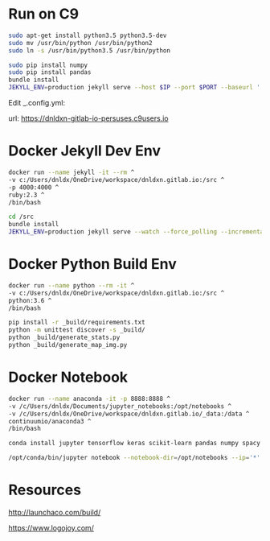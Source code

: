 # Run on C9

```bash
sudo apt-get install python3.5 python3.5-dev
sudo mv /usr/bin/python /usr/bin/python2
sudo ln -s /usr/bin/python3.5 /usr/bin/python

sudo pip install numpy
sudo pip install pandas
bundle install
JEKYLL_ENV=production jekyll serve --host $IP --port $PORT --baseurl ''
```

Edit _.config.yml:

url:                https://dnldxn-gitlab-io-persuses.c9users.io

# Docker Jekyll Dev Env

```bash
docker run --name jekyll -it --rm ^
-v c:/Users/dnldx/OneDrive/workspace/dnldxn.gitlab.io:/src ^
-p 4000:4000 ^
ruby:2.3 ^
/bin/bash

cd /src
bundle install
JEKYLL_ENV=production jekyll serve --watch --force_polling --incremental --host=0.0.0.0
```

# Docker Python Build Env

```bash
docker run --name python --rm -it ^
-v c:/Users/dnldx/OneDrive/workspace/dnldxn.gitlab.io:/src ^
python:3.6 ^
/bin/bash

pip install -r _build/requirements.txt
python -m unittest discover -s _build/
python _build/generate_stats.py
python _build/generate_map_img.py
```

# Docker Notebook

```bash
docker run --name anaconda -it -p 8888:8888 ^
-v /c/Users/dnldx/Documents/jupyter_notebooks:/opt/notebooks ^
-v /c/Users/dnldx/OneDrive/workspace/dnldxn.gitlab.io/_data:/data ^
continuumio/anaconda3 ^
/bin/bash

conda install jupyter tensorflow keras scikit-learn pandas numpy spacy seaborn -y

/opt/conda/bin/jupyter notebook --notebook-dir=/opt/notebooks --ip='*' --port=8888 --no-browser
```


# Resources

http://launchaco.com/build/

https://www.logojoy.com/
